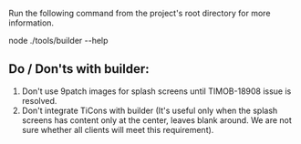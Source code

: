 Run the following command from the project's 
root directory for more information.

node ./tools/builder --help

Do / Don'ts with builder:
-------------------------
1. Don't use 9patch images for splash screens until TIMOB-18908 issue is resolved.
2. Don't integrate TiCons with builder (It's useful only when the splash screens 
has content only at the center, leaves blank around. We are not sure whether all clients
will meet this requirement).